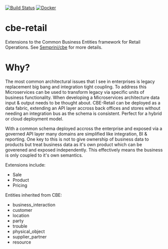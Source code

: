 [![Build Status](https://img.shields.io/circleci/project/github/Semprini/cbe-retail.svg)](https://circleci.com/gh/Semprini/cbe-retail)  [![Docker](http://dockeri.co/image/semprini/cbe-retail)](https://hub.docker.com/r/semprini/cbe-retail/)

# cbe-retail
Extensions to the Common Business Entities framework for Retail Operations. See [Semprini/cbe](https://github.com/Semprini/cbe) for more details.

# Why?
The most common architectural issues that I see in enterprises is legacy replacement big bang and integration tight coupling. To address this Microservices can be used to transform legacy via specific units of business functionality. When developing a Microservices architecture data input & output needs to be thought about. CBE-Retail can be deployed as a data fabric, extending an API layer accross back offices and stores without needing an integration bus as the schema is consistent. Perfect for a hybrid or cloud deployment model.

With a common schema deployed accross the enterprise and exposed via a governed API layer many domains are simplified like integration, BI & reporting. One key to this is not to give ownership of business data to products but treat business data as it's own product which can be goverened and exposed independently. This effectively means the business is only coupled to it's own semantics.

Extensions include:
  - Sale
  - Product
  - Pricing
 
Entities inherited from CBE:
  - business_interaction
  - customer
  - location
  - party
  - trouble
  - physical_object
  - supplier_partner
  - resource

